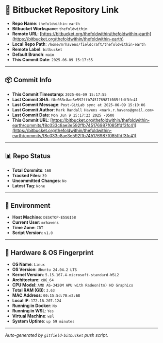 # 🔗 Bitbucket Repository Link

- **Repo Name**: `thefoldwithin-earth`
- **Bitbucket Workspace**: `thefoldwithin`
- **Remote URL**: [https://bitbucket.org/thefoldwithin/thefoldwithin-earth](https://bitbucket.org/thefoldwithin/thefoldwithin-earth)
- **Local Repo Path**: `/home/mrhavens/fieldcraft/thefoldwithin-earth`
- **Remote Label**: `bitbucket`
- **Default Branch**: `main`
- **This Commit Date**: `2025-06-09 15:17:55`

---

## 📦 Commit Info

- **This Commit Timestamp**: `2025-06-09 15:17:55`
- **Last Commit SHA**: `f8c033c8ae3e592ffb745176987f085ffdf3fc41`
- **Last Commit Message**: `Post-GitLab sync at 2025-06-09 15:10:06`
- **Last Commit Author**: `Mark Randall Havens <mark.r.havens@gmail.com>`
- **Last Commit Date**: `Mon Jun 9 15:17:23 2025 -0500`
- **This Commit URL**: [https://bitbucket.org/thefoldwithin/thefoldwithin-earth/commits/f8c033c8ae3e592ffb745176987f085ffdf3fc41](https://bitbucket.org/thefoldwithin/thefoldwithin-earth/commits/f8c033c8ae3e592ffb745176987f085ffdf3fc41)

---

## 📊 Repo Status

- **Total Commits**: `168`
- **Tracked Files**: `39`
- **Uncommitted Changes**: `No`
- **Latest Tag**: `None`

---

## 🧭 Environment

- **Host Machine**: `DESKTOP-E5SGI58`
- **Current User**: `mrhavens`
- **Time Zone**: `CDT`
- **Script Version**: `v1.0`

---

## 🧬 Hardware & OS Fingerprint

- **OS Name**: `Linux`
- **OS Version**: `Ubuntu 24.04.2 LTS`
- **Kernel Version**: `5.15.167.4-microsoft-standard-WSL2`
- **Architecture**: `x86_64`
- **CPU Model**: `AMD A6-3420M APU with Radeon(tm) HD Graphics`
- **Total RAM (GB)**: `3.63`
- **MAC Address**: `00:15:5d:70:e2:68`
- **Local IP**: `172.18.207.124`
- **Running in Docker**: `No`
- **Running in WSL**: `Yes`
- **Virtual Machine**: `wsl`
- **System Uptime**: `up 59 minutes`

---

_Auto-generated by `gitfield-bitbucket` push script._
